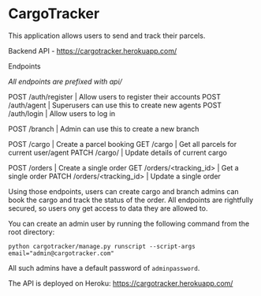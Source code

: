 # CargoTracker
This application allows users to send and track their parcels.

Backend API - https://cargotracker.herokuapp.com/

Endpoints

*All endpoints are prefixed with api/*

POST /auth/register | Allow users to register their accounts
POST /auth/agent | Superusers can use this to create new agents
POST /auth/login | Allow users to log in

POST /branch | Admin can use this to create a new branch

POST /cargo | Create a parcel booking
GET /cargo | Get all parcels for current user/agent
PATCH /cargo/<id> | Update details of current cargo

POST /orders | Create a single order
GET /orders/<tracking_id> | Get a single order
PATCH /orders/<tracking_id> | Update a single order


Using those endpoints, users can create cargo and branch admins can book the cargo and track the status of the order. All endpoints are rightfully secured, so users ony get access to data they are allowed to.

You can create an admin user by running the following command from the root directory:

```
python cargotracker/manage.py runscript --script-args email="admin@cargotracker.com"
```

All such admins have a default password of `adminpassword`.

The API is deployed on Heroku: https://cargotracker.herokuapp.com/
